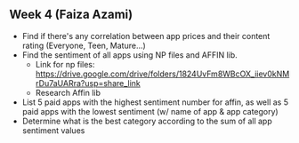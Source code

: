 ## Week 4 (Faiza Azami)
- Find if there's any correlation between app prices and their content rating (Everyone, Teen, Mature...)
- Find the sentiment of all apps using NP files and AFFIN lib.
    - Link for np files: https://drive.google.com/drive/folders/1824UvFm8WBcOX_iiev0kNMrDu7aUARra?usp=share_link 
    - Research Affin lib
- List 5 paid apps with the highest sentiment number for affin, as well as 5 paid apps with the lowest sentiment (w/ name of app & app category)
- Determine what is the best category according to the sum of all app sentiment values